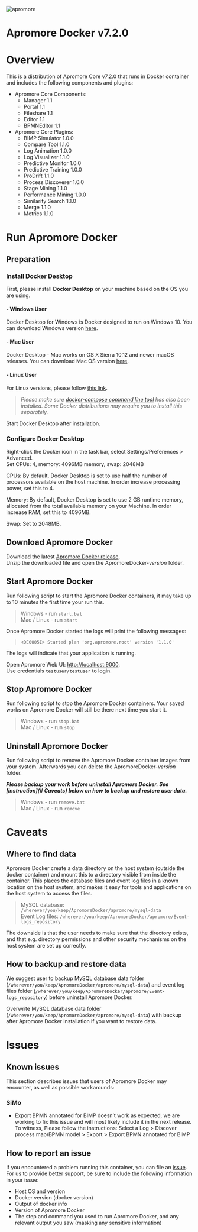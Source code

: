![apromore](http://apromore.org/wp-content/uploads/2018/11/flow.jpg "apromore")

# Apromore Docker v7.2.0

# Overview

This is a distribution of Apromore Core v7.2.0 that runs in Docker container and includes the following components and plugins:

* Apromore Core Components:
  * Manager 1.1
  * Portal 1.1
  * Fileshare 1.1
  * Editor 1.1
  * BPMNEditor 1.1
* Apromore Core Plugins:
  * BIMP Simulator 1.0.0
  * Compare Tool 1.1.0
  * Log Animation 1.0.0
  * Log Visualizer 1.1.0
  * Predictive Monitor 1.0.0
  * Predictive Training 1.0.0
  * ProDrift 1.1.0
  * Process Discoverer 1.0.0
  * Stage Mining 1.1.0
  * Performance Mining 1.0.0
  * Similarity Search 1.1.0
  * Merge 1.1.0
  * Metrics 1.1.0

# Run Apromore Docker

## Preparation

### Install Docker Desktop

First, please install **Docker Desktop** on your machine based on the OS you are using.

####  - Windows User
Docker Desktop for Windows is Docker designed to run on Windows 10.
You can download Windows version [here](https://download.docker.com/win/stable/Docker%20for%20Windows%20Installer.exe).

####  - Mac User
Docker Desktop - Mac works on OS X Sierra 10.12 and newer macOS releases. You can download Mac OS version [here](https://download.docker.com/mac/stable/Docker.dmg).

####  - Linux User
For Linux versions, please follow [this link](https://download.docker.com/linux/).

>*Please make sure [docker-compose command line tool](https://docs.docker.com/compose/install/) has also been installed. Some Docker distributions may require you to install this separately.*

Start Docker Desktop after installation.

### Configure Docker Desktop
Right-click the Docker icon in the task bar, select Settings/Preferences > Advanced.  
Set CPUs: 4, memory: 4096MB memory, swap: 2048MB

CPUs: By default, Docker Desktop is set to use half the number of processors available on the host machine. In order increase processing power, set this to 4.

Memory: By default, Docker Desktop is set to use 2 GB runtime memory, allocated from the total available memory on your Machine. In order increase RAM, set this to 4096MB.

Swap: Set to 2048MB.

## Download Apromore Docker
Download the latest [Apromore Docker release](https://github.com/apromore/ApromoreDocker/releases/latest).  
Unzip the downloaded file and open the ApromoreDocker-*version* folder.  

## Start Apromore Docker
Run following script to start the Apromore Docker containers, it may take up to 10 minutes the first time your run this.  

>Windows - run `start.bat`  
>Mac / Linux - run `start`  

Once Apromore Docker started the logs will print the following messages:  
>`<DE0005I> Started plan 'org.apromore.root' version '1.1.0'`  

The logs will indicate that your application is running.  

Open Apromore Web UI: [http://localhost:9000](http://localhost:9000).  
Use credentials `testuser/testuser` to login.

## Stop Apromore Docker

Run following script to stop the Apromore Docker containers.  Your saved works on Apromore Docker will still be there next time you start it.  

>Windows - run `stop.bat`  
>Mac / Linux - run `stop`  

## Uninstall Apromore Docker

Run following script to remove the Apromore Docker container images from your system.  Afterwards you can delete the ApromoreDocker-*version* folder.

***Please backup your work before uninstall Apromore Docker. See [instruction](# Caveats) below on how to backup and restore user data.***

>Windows - run `remove.bat`  
>Mac / Linux - run `remove`  

# Caveats

## Where to find data

Apromore Docker create a data directory on the host system (outside the docker container) and mount this to a directory visible from inside the container. This places the database files and event log files in a known location on the host system, and makes it easy for tools and applications on the host system to access the files.  

>MySQL database: `/wherever/you/keep/ApromoreDocker/apromore/mysql-data`  
>Event Log files: `/wherever/you/keep/ApromoreDocker/apromore/Event-logs_repository`

The downside is that the user needs to make sure that the directory exists, and that e.g. directory permissions and other security mechanisms on the host system are set up correctly.

## How to backup and restore data

We suggest user to backup MySQL database data folder (`/wherever/you/keep/ApromoreDocker/apromore/mysql-data`) and event log files folder (`/wherever/you/keep/ApromoreDocker/apromore/Event-logs_repository`) before uninstall Apromore Docker.

Overwrite MySQL database data folder (`/wherever/you/keep/ApromoreDocker/apromore/mysql-data`) with backup after Apromore Docker installation if you want to restore data.

# Issues

## Known issues

This section describes issues that users of Apromore Docker may encounter, as well as possible workarounds:

### SiMo
* Export BPMN annotated for BIMP doesn’t work as expected, we are working to fix this issue and will most likely include it in the next release.
To witness, Please follow the instructions: Select a Log > Discover process map/BPMN model > Export > Export BPMN annotated for BIMP

## How to report an issue

If you encountered a problem running this container, you can file an [issue](https://github.com/apromore/ApromoreDocker/issues). For us to provide better support, be sure to include the following information in your issue:

* Host OS and version
* Docker version (docker version)
* Output of docker info
* Version of Apromore Docker
* The step and command you used to run Apromore Docker, and any relevant output you saw (masking any sensitive information)
